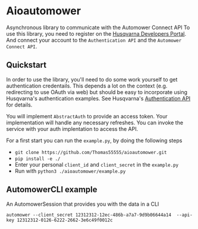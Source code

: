 # Aioautomower

Asynchronous library to communicate with the Automower Connect API
To use this library, you need to register on the [Husqvarna Developers Portal](https://developer.husqvarnagroup.cloud/).
And connect your account to the `Authentication API` and the `Automower Connect API`.

## Quickstart

In order to use the library, you'll need to do some work yourself to get authentication
credentails. This depends a lot on the context (e.g. redirecting to use OAuth via web)
but should be easy to incorporate using Husqvarna's authentication examples. See
Husqvarna's [Authentication API](https://developer.husqvarnagroup.cloud/apis/authentication-api) for details.

You will implement `AbstractAuth` to provide an access token. Your implementation
will handle any necessary refreshes. You can invoke the service with your auth implentation
to access the API.

For a first start you can run the `example.py`, by doing the following steps

- `git clone https://github.com/Thomas55555/aioautomower.git`
- `pip install -e ./`
- Enter your personal `client_id` and `client_secret` in the `example.py`
- Run with `python3 ./aioautomower/example.py`

## AutomowerCLI example

An AutomowerSession that provides you with the data in a CLI

`automower --client_secret 12312312-12ec-486b-a7a7-9d9b06644a14  --api-key 12312312-0126-6222-2662-3e6c49f0012c`
